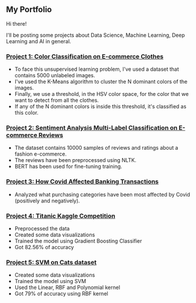 ## My Portfolio

Hi there! 

I'll be posting some projects about Data Science, Machine Learning, Deep Learning and AI in general.

### [Project 1: Color Classification on E-commerce Clothes](https://github.com/YanisNC/Color-Classification-E-commerce-Clothes/blob/main/Color_Classification_on_E_commerce_Clothes.ipynb)
- To face this unsupervised learning problem, I've used a dataset that contains 5000 unlabeled images.
- I've used the K-Means algorithm to cluster the N dominant colors of the images.
- Finally, we use a threshold, in the HSV color space, for the color that we want to detect from all the clothes.
- If any of the N dominant colors is inside this threshold, it's classified as this color.

### [Project 2: Sentiment Analysis Multi-Label Classification on E-commerce Reviews](https://github.com/YanisNC/Sentiment-Analysis-Multi-Label-Classification-E-Commerce-Reviews/blob/main/Sentiment_Analysis_Multi_label_Classification_on_E_Commerce_Reviews.ipynb)
- The dataset contains 10000 samples of reviews and ratings about a fashion e-commerce.
- The reviews have been preprocessed using NLTK.
- BERT has been used for fine-tuning training.

### [Project 3: How Covid Affected Banking Transactions](https://github.com/YanisNC/AI-things/blob/master/Covid%20Banking%20Transactions.ipynb)
- Analyzed what purchasing categories have been most affected by Covid (positively and negatively).

### [Project 4: Titanic Kaggle Competition](https://github.com/YanisNC/AI-things/blob/master/Titanic_Kaggle.ipynb)
- Preprocessed the data
- Created some data visualizations
- Trained the model using Gradient Boosting Classifier
- Got 82.56% of accuracy

### [Project 5: SVM on Cats dataset](https://github.com/YanisNC/AI-things/blob/master/Cats%20SVM.ipynb)
- Created some data visualizations
- Trained the model using SVM
- Used the Linear, RBF and Polynomial kernel
- Got 79% of accuracy using RBF kernel
